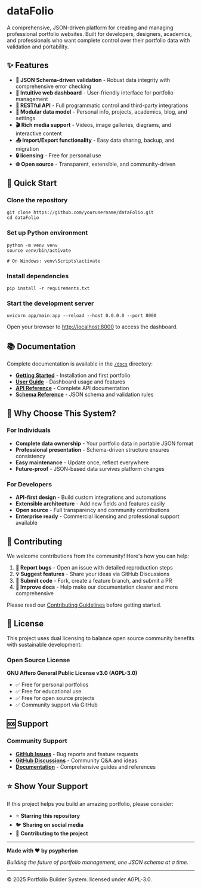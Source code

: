 # dataFolio

A comprehensive, JSON-driven platform for creating and managing professional portfolio websites. Built for developers, designers, academics, and professionals who want complete control over their portfolio data with validation and portability.

## ✨ Features

- **🔧 JSON Schema-driven validation** - Robust data integrity with comprehensive error checking
- **🎨 Intuitive web dashboard** - User-friendly interface for portfolio management
- **🚀 RESTful API** - Full programmatic control and third-party integrations
- **📁 Modular data model** - Personal info, projects, academics, blog, and settings
- **🎬 Rich media support** - Videos, image galleries, diagrams, and interactive content
- **📤 Import/Export functionality** - Easy data sharing, backup, and migration
- **🔒 licensing** - Free for personal use
- **🌐 Open source** - Transparent, extensible, and community-driven

## 🚀 Quick Start

### Clone the repository

```
git clone https://github.com/yourusername/dataFolio.git
cd dataFolio
```

### Set up Python environment

```
python -m venv venv
source venv/bin/activate 

# On Windows: venv\Scripts\activate

```

### Install dependencies

```
pip install -r requirements.txt

```

### Start the development server

```
uvicorn app/main:app --reload --host 0.0.0.0 --port 8000

```


Open your browser to [http://localhost:8000](http://localhost:8000) to access the dashboard.

## 📚 Documentation

Complete documentation is available in the [`/docs`](./docs) directory:

- **[Getting Started](./docs/getting-started.md)** - Installation and first portfolio
- **[User Guide](./docs/user-guide.md)** - Dashboard usage and features  
- **[API Reference](./docs/api-reference.md)** - Complete API documentation
- **[Schema Reference](./docs/schema-reference.md)** - JSON schema and validation rules

## 🎯 Why Choose This System?

### For Individuals
- **Complete data ownership** - Your portfolio data in portable JSON format
- **Professional presentation** - Schema-driven structure ensures consistency
- **Easy maintenance** - Update once, reflect everywhere
- **Future-proof** - JSON-based data survives platform changes

### For Developers  
- **API-first design** - Build custom integrations and automations
- **Extensible architecture** - Add new fields and features easily
- **Open source** - Full transparency and community contributions
- **Enterprise ready** - Commercial licensing and professional support available

## 🤝 Contributing

We welcome contributions from the community! Here's how you can help:

1. **🐛 Report bugs** - Open an issue with detailed reproduction steps
2. **💡 Suggest features** - Share your ideas via GitHub Discussions
3. **🔧 Submit code** - Fork, create a feature branch, and submit a PR
4. **📝 Improve docs** - Help make our documentation clearer and more comprehensive

Please read our [Contributing Guidelines](./docs/contributing.md) before getting started.

## 📄 License

This project uses dual licensing to balance open source community benefits with sustainable development:

### Open Source License
**GNU Affero General Public License v3.0 (AGPL-3.0)**
- ✅ Free for personal portfolios
- ✅ Free for educational use  
- ✅ Free for open source projects
- ✅ Community support via GitHub

## 🆘 Support

### Community Support 
- **[GitHub Issues](../../issues)** - Bug reports and feature requests
- **[GitHub Discussions](../)** - Community Q&A and ideas
- **[Documentation](./docs)** - Comprehensive guides and references

## ⭐ Show Your Support

If this project helps you build an amazing portfolio, please consider:

- ⭐ **Starring this repository**
- 🐦 **Sharing on social media** 
- 💝 **Contributing to the project**


---

**Made with ❤️ by psypherion**

*Building the future of portfolio management, one JSON schema at a time.*

---

© 2025 Portfolio Builder System. licensed under AGPL-3.0.
